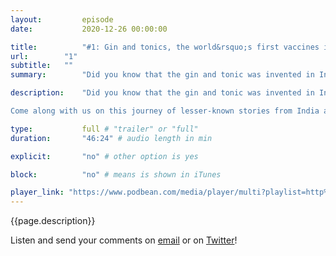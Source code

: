 ```yaml
---
layout:         episode
date: 			2020-12-26 00:00:00

title: 			"#1: Gin and tonics, the world&rsquo;s first vaccines in India and why hill stations exist"
url:        "1"
subtitle: 	""
summary: 		"Did you know that the gin and tonic was invented in India? Or that two Indian queens posed for the first ever poster to promote vaccines? Or the story of how the British built towns to escape heat and disease?"

description: 	"Did you know that the gin and tonic was invented in India? Or that two Indian queens posed for the first ever poster to promote vaccines? Or the story of how the British built towns to escape heat and disease?

Come along with us on this journey of lesser-known stories from India and South Asia."

type:			full # "trailer" or "full"
duration: 		"46:24" # audio length in min

explicit: 		"no" # other option is yes

block: 			"no" # means is shown in iTunes

player_link: "https://www.podbean.com/media/player/multi?playlist=http%3A%2F%2Fplaylist.podbean.com%2F10516207%2Fplaylist_multi.xml&amp;vjs=1&amp;size=430&amp;skin=2&amp;episode_list_bg=%23ffffff&amp;bg_left=%23000000&amp;bg_mid=%230c5056&amp;bg_right=%232a1844&amp;podcast_title_color=%23c4c4c4&amp;episode_title_color=%23ffffff&amp;auto=0&amp;share=1&amp;fonts=Helvetica&amp;download=1&amp;rtl=0&amp;show_playlist_recent_number=10"
---
```


{{page.description}}


Listen and send your comments on [email](mailto:threedesithings@gmail.com) or on [Twitter](https://twitter.com/threedesithings)!